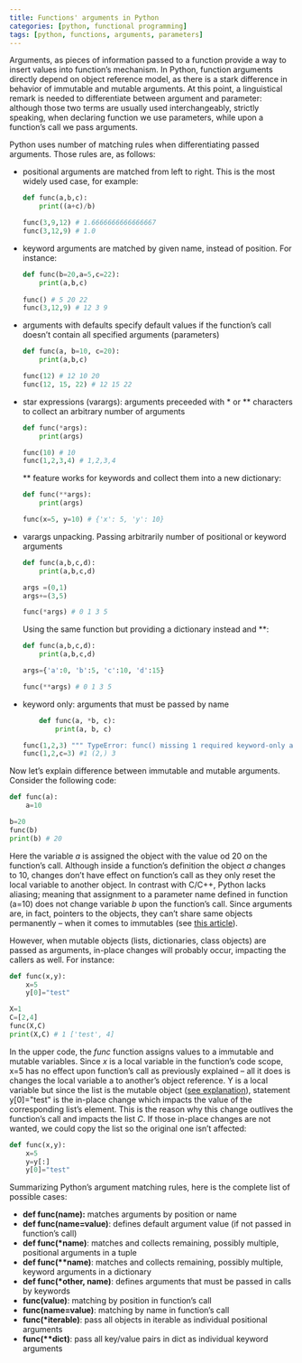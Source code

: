 ```yaml
---
title: Functions' arguments in Python
categories: [python, functional programming]
tags: [python, functions, arguments, parameters]
---
```



Arguments, as pieces of information passed to a function provide a way to insert values into function’s mechanism. In Python, function arguments directly depend on object reference model, as there is a stark difference in behavior of immutable and mutable arguments. At this point, a linguistical remark is needed to differentiate between argument and parameter: although those two terms are usually used interchangeably, strictly speaking, when declaring function we use parameters, while upon a function’s call we pass arguments. 

Python uses number of matching rules when differentiating passed arguments. Those rules are, as follows:

-	positional arguments are matched from left to right. This is the most widely used case, for example:
    ```python
    def func(a,b,c):
        print((a+c)/b)

    func(3,9,12) # 1.6666666666666667
    func(3,12,9) # 1.0
    ```
-	keyword arguments are matched by given name, instead of position. For instance:
    ```python
    def func(b=20,a=5,c=22):
        print(a,b,c)
        
    func() # 5 20 22
    func(3,12,9) # 12 3 9
    ```
-	arguments with defaults specify default values if the function’s call doesn’t contain all specified arguments (parameters)
    ```python
    def func(a, b=10, c=20):
        print(a,b,c)

    func(12) # 12 10 20
    func(12, 15, 22) # 12 15 22
    ```
-	star expressions (varargs): arguments preceeded with * or ** characters to collect an arbitrary number of arguments
    ```python
    def func(*args):
        print(args)

    func(10) # 10
    func(1,2,3,4) # 1,2,3,4
    ```
    ** feature works for keywords and collect them into a new dictionary:
    ```python
    def func(**args):
        print(args)

    func(x=5, y=10) # {'x': 5, 'y': 10}
-	varargs unpacking. Passing arbitrarily number of positional or keyword arguments

    ```python
    def func(a,b,c,d):
        print(a,b,c,d)

    args =(0,1)
    args+=(3,5)

    func(*args) # 0 1 3 5
    ```
    Using the same function but providing a dictionary instead and **:
    ```python
    def func(a,b,c,d):
        print(a,b,c,d)

    args={'a':0, 'b':5, 'c':10, 'd':15}

    func(**args) # 0 1 3 5
    ```
-	keyword only: arguments that must be passed by name
    ```python
        def func(a, *b, c):
            print(a, b, c)

    func(1,2,3) """ TypeError: func() missing 1 required keyword-only argument: 'c'"""
    func(1,2,c=3) #1 (2,) 3
    ```

Now let’s explain difference between immutable and mutable arguments. Consider the following code:
```python
def func(a):
    a=10

b=20
func(b)
print(b) # 20
```
Here the variable <i>a</i> is assigned the object with the value od 20 on the function’s call. Although inside a function’s definition the object <i>a</i> changes to 10, changes don’t have effect on function’s call as they only reset the local variable to another object.  In contrast with C/C++, Python lacks aliasing; meaning that assignment to a parameter name defined in function (a=10) does not change variable <i>b</i> upon the function’s call. Since arguments are, in fact, pointers to the objects, they can’t share same objects permanently – when it comes to immutables (see <a href="https://sbozich.github.io/posts/dynamic-typing-pt1/" target="_blank">this article</a>). 

However, when mutable objects (lists, dictionaries, class objects) are passed as arguments, in-place changes will probably occur, impacting the callers as well. For instance:
```python
def func(x,y):
    x=5
    y[0]="test"

X=1
C=[2,4]
func(X,C)
print(X,C) # 1 ['test', 4]
```
In the upper code, the <i>func</i> function assigns values to a immutable and mutable variables. Since <i>x</i> is a local variable in the function’s code scope, x=5 has no effect upon function’s call as previously explained – all it does is changes the local variable a to another’s object reference. Y is a local variable but since the list is the mutable object (<a href="https://sbozich.github.io/posts/dynamic-typing-pt2/" target="_blank">see explanation</a>),  statement y[0]="test" is the in-place change which impacts the value of the corresponding list’s element. This is the reason why this change outlives the function’s call and impacts the list <i>C</i>. If those in-place changes are not wanted, we could copy the list so the original one isn’t affected:
```python
def func(x,y):
    x=5
    y=y[:]
    y[0]="test"
```
Summarizing Python’s argument matching rules, here is the complete list of possible cases:

* <b>def func(name):</b> matches arguments by position or name
* <b>def func(name=value)</b>: defines default argument value (if not passed in function’s call)
* <b>def func(*name)</b>: matches and collects remaining, possibly multiple, positional arguments in a tuple
* <b>def func(**name)</b>: matches and collects remaining, possibly multiple, keyword arguments in a dictionary
* <b>def func(*other, name)</b>: defines arguments that must be passed in calls by keywords
* <b>func(value)</b>: matching by position in function’s call
* <b>func(name=value)</b>: matching by name in function’s call
* <b>func(*iterable)</b>: pass all objects in iterable as individual positional arguments
* <b>func(**dict)</b>: pass all key/value pairs in dict as individual keyword arguments


